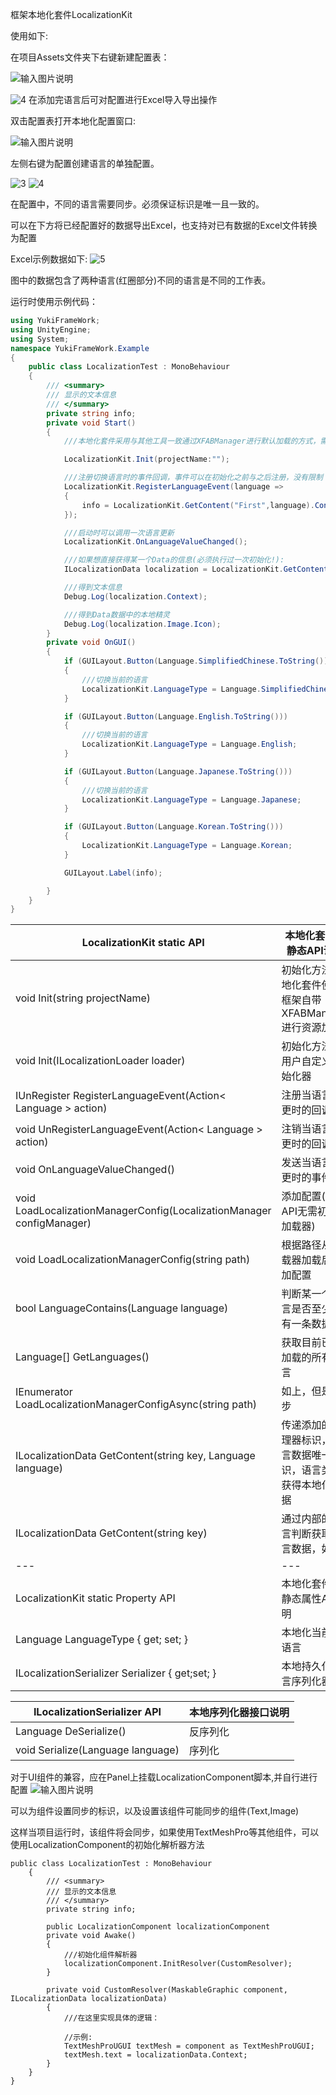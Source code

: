 ﻿框架本地化套件LocalizationKit

使用如下:

在项目Assets文件夹下右键新建配置表：


![输入图片说明](Texture/1.png)

![4](Texture/11.png)
在添加完语言后可对配置进行Excel导入导出操作

双击配置表打开本地化配置窗口:

![输入图片说明](Texture/2.png)

左侧右键为配置创建语言的单独配置。

![3](Texture/3.png)
![4](Texture/4.png)

在配置中，不同的语言需要同步。必须保证标识是唯一且一致的。

可以在下方将已经配置好的数据导出Excel，也支持对已有数据的Excel文件转换为配置

Excel示例数据如下:
![5](Texture/5.png)

图中的数据包含了两种语言(红圈部分)不同的语言是不同的工作表。


运行时使用示例代码：

``` csharp
using YukiFrameWork;
using UnityEngine;
using System;
namespace YukiFrameWork.Example
{
	public class LocalizationTest : MonoBehaviour
	{
        /// <summary>
        /// 显示的文本信息
        /// </summary>
        private string info;
        private void Start()
        {
            ///本地化套件采用与其他工具一致通过XFABManager进行默认加载的方式，需要调用一次Init方法

            LocalizationKit.Init(projectName:"");

            ///注册切换语言时的事件回调，事件可以在初始化之前与之后注册，没有限制
            LocalizationKit.RegisterLanguageEvent(language =>
            {
                info = LocalizationKit.GetContent("First",language).Context;
            });

            ///启动时可以调用一次语言更新
            LocalizationKit.OnLanguageValueChanged();

            ///如果想直接获得某一个Data的信息(必须执行过一次初始化!):
            ILocalizationData localization = LocalizationKit.GetContent("First",LocalizationKit.LanguageType);

            ///得到文本信息
            Debug.Log(localization.Context);

            ///得到Data数据中的本地精灵
            Debug.Log(localization.Image.Icon);
        }
        private void OnGUI()
        {                                 
            if (GUILayout.Button(Language.SimplifiedChinese.ToString()))
            {
                ///切换当前的语言
                LocalizationKit.LanguageType = Language.SimplifiedChinese;
            }

            if (GUILayout.Button(Language.English.ToString()))
            {
                ///切换当前的语言
                LocalizationKit.LanguageType = Language.English;
            }

            if (GUILayout.Button(Language.Japanese.ToString()))
            {
                ///切换当前的语言
                LocalizationKit.LanguageType = Language.Japanese;
            }

            if (GUILayout.Button(Language.Korean.ToString()))
            {
                LocalizationKit.LanguageType = Language.Korean;
            }

            GUILayout.Label(info);

        }
    }
}
```

|LocalizationKit static API|本地化套件类静态API说明|
|---|---|
|void Init(string projectName)|初始化方法,本地化套件使用框架自带XFABManager进行资源加载|
|void Init(ILocalizationLoader loader)|初始化方法，用户自定义初始化器|
|IUnRegister RegisterLanguageEvent(Action< Language > action)|注册当语言变更时的回调|
|void UnRegisterLanguageEvent(Action< Language > action)|注销当语言变更时的回调|
|void OnLanguageValueChanged()|发送当语言变更时的事件|
|void LoadLocalizationManagerConfig(LocalizationManager configManager)|添加配置(该API无需初始化加载器)|
|void LoadLocalizationManagerConfig(string path)|根据路径从加载器加载后添加配置|
|bool LanguageContains(Language language)|判断某一个语言是否至少具有一条数据|
|Language[] GetLanguages()|获取目前已经加载的所有语言|
|IEnumerator LoadLocalizationManagerConfigAsync(string path)|如上，但是异步|
|ILocalizationData GetContent(string key, Language language)|传递添加的管理器标识，语言数据唯一标识，语言类型获得本地化数据|
|ILocalizationData GetContent(string key)|通过内部的语言判断获取语言数据，如上|
|---|---|
|LocalizationKit static Property API|本地化套件类静态属性API说明|
|Language LanguageType { get; set; }|本地化当前的语言|
|ILocalizationSerializer Serializer { get;set; }|本地持久化语言序列化器|

|ILocalizationSerializer API|本地序列化器接口说明|
|--|--|
|Language DeSerialize()|反序列化|
|void Serialize(Language language)|序列化|

对于UI组件的兼容，应在Panel上挂载LocalizationComponent脚本,并自行进行配置
![输入图片说明](Texture/6.png)

可以为组件设置同步的标识，以及设置该组件可能同步的组件(Text,Image)

这样当项目运行时，该组件将会同步，如果使用TextMeshPro等其他组件，可以使用LocalizationComponent的初始化解析器方法

```
public class LocalizationTest : MonoBehaviour
	{
        /// <summary>
        /// 显示的文本信息
        /// </summary>
        private string info;

        public LocalizationComponent localizationComponent
        private void Awake()
        {        
            ///初始化组件解析器
            localizationComponent.InitResolver(CustomResolver);
        }
       
        private void CustomResolver(MaskableGraphic component, ILocalizationData localizationData)
        {
            ///在这里实现具体的逻辑：

            //示例:
            TextMeshProUGUI textMesh = component as TextMeshProUGUI;
            textMesh.text = localizationData.Context;
        }
    }
}
```



